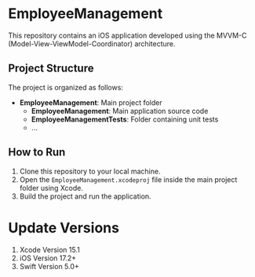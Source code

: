 # EmployeeManagement

This repository contains an iOS application developed using the MVVM-C (Model-View-ViewModel-Coordinator) architecture. 

## Project Structure

The project is organized as follows:

- **EmployeeManagement**: Main project folder
  - **EmployeeManagement**: Main application source code
  - **EmployeeManagementTests**: Folder containing unit tests
  - ...

## How to Run

1. Clone this repository to your local machine.
2. Open the `EmployeeManagement.xcodeproj` file inside the main project folder using Xcode.
3. Build the project and run the application.

# Update Versions
1. Xcode Version 15.1
2. iOS Version 17.2+
3. Swift Version 5.0+
